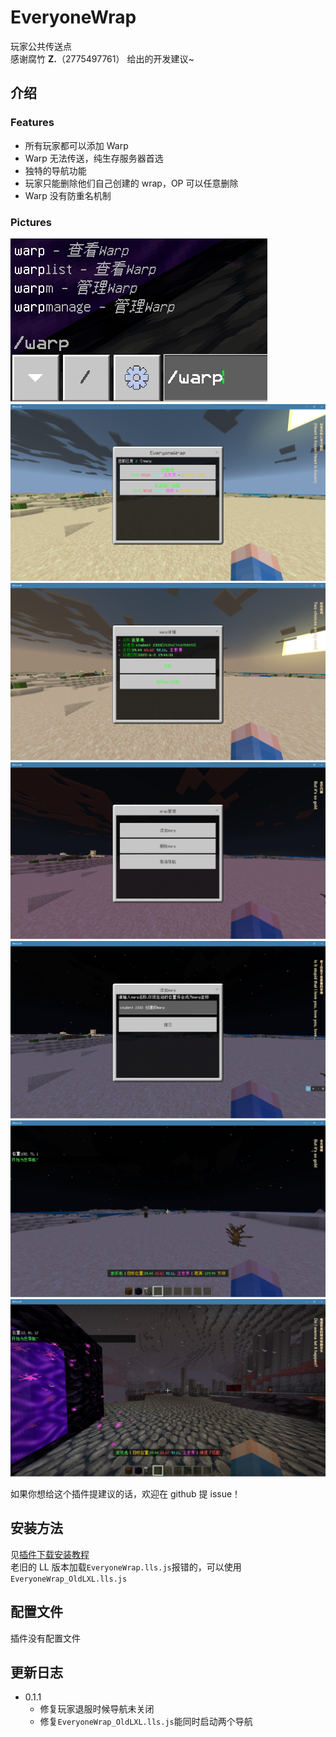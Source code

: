 <!-- markdownlint-disable MD031 MD033 MD036 -->

# EveryoneWrap

玩家公共传送点  
感谢腐竹 **Z.**（2775497761） 给出的开发建议~

## 介绍

### Features

- 所有玩家都可以添加 Warp
- Warp 无法传送，纯生存服务器首选
- 独特的导航功能
- 玩家只能删除他们自己创建的 wrap，OP 可以任意删除
- Warp 没有防重名机制

### Pictures

![0](readme/0.png)
![1](readme/1.png)  
![2](readme/2.png)  
![3](readme/3.png)  
![4](readme/4.png)  
![5](readme/5.png)  
![6](readme/6.png)

如果你想给这个插件提建议的话，欢迎在 github 提 issue！

## 安装方法

见[插件下载安装教程](tutorial.md)  
老旧的 LL 版本加载`EveryoneWrap.lls.js`报错的，可以使用`EveryoneWrap_OldLXL.lls.js`

## 配置文件

插件没有配置文件

## 更新日志

- 0.1.1
  - 修复玩家退服时候导航未关闭
  - 修复`EveryoneWrap_OldLXL.lls.js`能同时启动两个导航
